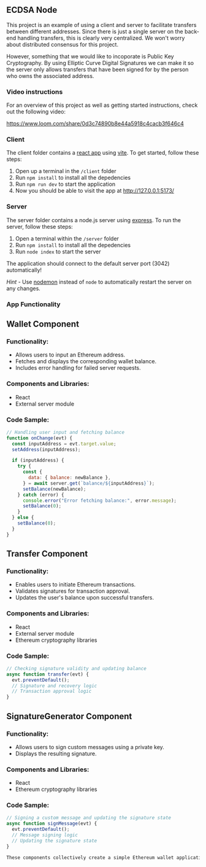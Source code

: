 ## ECDSA Node

This project is an example of using a client and server to facilitate transfers between different addresses. Since there is just a single server on the back-end handling transfers, this is clearly very centralized. We won't worry about distributed consensus for this project.

However, something that we would like to incoporate is Public Key Cryptography. By using Elliptic Curve Digital Signatures we can make it so the server only allows transfers that have been signed for by the person who owns the associated address.

### Video instructions

For an overview of this project as well as getting started instructions, check out the following video:

https://www.loom.com/share/0d3c74890b8e44a5918c4cacb3f646c4

### Client

The client folder contains a [react app](https://reactjs.org/) using [vite](https://vitejs.dev/). To get started, follow these steps:

1. Open up a terminal in the `/client` folder
2. Run `npm install` to install all the depedencies
3. Run `npm run dev` to start the application
4. Now you should be able to visit the app at http://127.0.0.1:5173/

### Server

The server folder contains a node.js server using [express](https://expressjs.com/). To run the server, follow these steps:

1. Open a terminal within the `/server` folder
2. Run `npm install` to install all the depedencies
3. Run `node index` to start the server

The application should connect to the default server port (3042) automatically!

_Hint_ - Use [nodemon](https://www.npmjs.com/package/nodemon) instead of `node` to automatically restart the server on any changes.

### App Functionality

## Wallet Component

### Functionality:

- Allows users to input an Ethereum address.
- Fetches and displays the corresponding wallet balance.
- Includes error handling for failed server requests.

### Components and Libraries:

- React
- External server module

### Code Sample:

```javascript
// Handling user input and fetching balance
function onChange(evt) {
  const inputAddress = evt.target.value;
  setAddress(inputAddress);

  if (inputAddress) {
    try {
      const {
        data: { balance: newBalance },
      } = await server.get(`balance/${inputAddress}`);
      setBalance(newBalance);
    } catch (error) {
      console.error("Error fetching balance:", error.message);
      setBalance(0);
    }
  } else {
    setBalance(0);
  }
}
```

## Transfer Component

### Functionality:

- Enables users to initiate Ethereum transactions.
- Validates signatures for transaction approval.
- Updates the user's balance upon successful transfers.

### Components and Libraries:

- React
- External server module
- Ethereum cryptography libraries

### Code Sample:

```javascript
// Checking signature validity and updating balance
async function transfer(evt) {
  evt.preventDefault();
  // Signature and recovery logic
  // Transaction approval logic
}
```

## SignatureGenerator Component

### Functionality:

- Allows users to sign custom messages using a private key.
- Displays the resulting signature.

### Components and Libraries:

- React
- Ethereum cryptography libraries

### Code Sample:

```javascript
// Signing a custom message and updating the signature state
async function signMessage(evt) {
  evt.preventDefault();
  // Message signing logic
  // Updating the signature state
}

These components collectively create a simple Ethereum wallet application with features for balance checking, transfers, and message signing.
```
